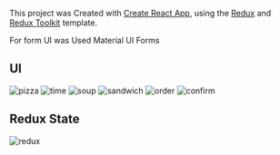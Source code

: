 This project was Created with [Create React App](https://github.com/facebook/create-react-app), using the [Redux](https://redux.js.org/) and [Redux Toolkit](https://redux-toolkit.js.org/) template.

For form UI was Used Material UI Forms

## UI
![pizza](https://user-images.githubusercontent.com/74463744/120702139-03b0ae00-c4b4-11eb-9612-9310a0a23e56.png)
![time](https://user-images.githubusercontent.com/74463744/120702149-06ab9e80-c4b4-11eb-9358-41ae4767c75e.png)
![soup](https://user-images.githubusercontent.com/74463744/120702157-09a68f00-c4b4-11eb-8d3b-d533ade67174.png)
![sandwich](https://user-images.githubusercontent.com/74463744/120702165-0ca17f80-c4b4-11eb-9e45-50c83389378e.png)
![order](https://user-images.githubusercontent.com/74463744/120702177-10cd9d00-c4b4-11eb-8e81-4f2ea987f352.png)
![confirm](https://user-images.githubusercontent.com/74463744/120702115-fdbacd00-c4b3-11eb-92df-75689522a6ab.png)

## Redux State
![redux](https://user-images.githubusercontent.com/74463744/120702245-23e06d00-c4b4-11eb-9c33-407c2ed8241f.png)

